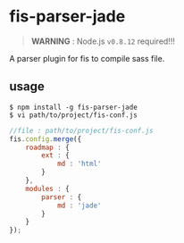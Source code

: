 # fis-parser-jade

> **WARNING** : Node.js ``v0.8.12`` required!!!

A parser plugin for fis to compile sass file.

## usage

    $ npm install -g fis-parser-jade
    $ vi path/to/project/fis-conf.js

```javascript
//file : path/to/project/fis-conf.js
fis.config.merge({
    roadmap : {
        ext : {
            md : 'html'
        }
    },
    modules : {
        parser : {
            md : 'jade'
        }
    }
});
```
